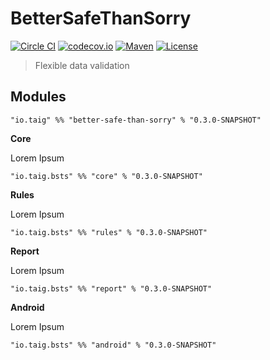 # BetterSafeThanSorry

[![Circle CI](https://img.shields.io/circleci/project/Taig/BetterSafeThanSorry/develop.svg)](https://circleci.com/gh/Taig/BetterSafeThanSorry/tree/develop)
[![codecov.io](https://codecov.io/github/Taig/BetterSafeThanSorry/coverage.svg?branch=develop)](https://codecov.io/github/Taig/BetterSafeThanSorry?branch=develop)
[![Maven](https://img.shields.io/maven-central/v/io.taig/better-safe-than-sorry_2.11.svg)](http://search.maven.org/#artifactdetails%7Cio.taig%7Cbetter-safe-than-sorry_2.11%7C0.2.0%7Cjar)
[![License](https://img.shields.io/badge/license-MIT-blue.svg)](https://raw.githubusercontent.com/Taig/BetterSafeThanSorry/master/LICENSE)

> Flexible data validation

## Modules

````
"io.taig" %% "better-safe-than-sorry" % "0.3.0-SNAPSHOT"
````

**Core**

Lorem Ipsum

````
"io.taig.bsts" %% "core" % "0.3.0-SNAPSHOT"
````

**Rules**

Lorem Ipsum

````
"io.taig.bsts" %% "rules" % "0.3.0-SNAPSHOT"
````

**Report**

Lorem Ipsum

````
"io.taig.bsts" %% "report" % "0.3.0-SNAPSHOT"
````

**Android**

Lorem Ipsum

````
"io.taig.bsts" %% "android" % "0.3.0-SNAPSHOT"
````